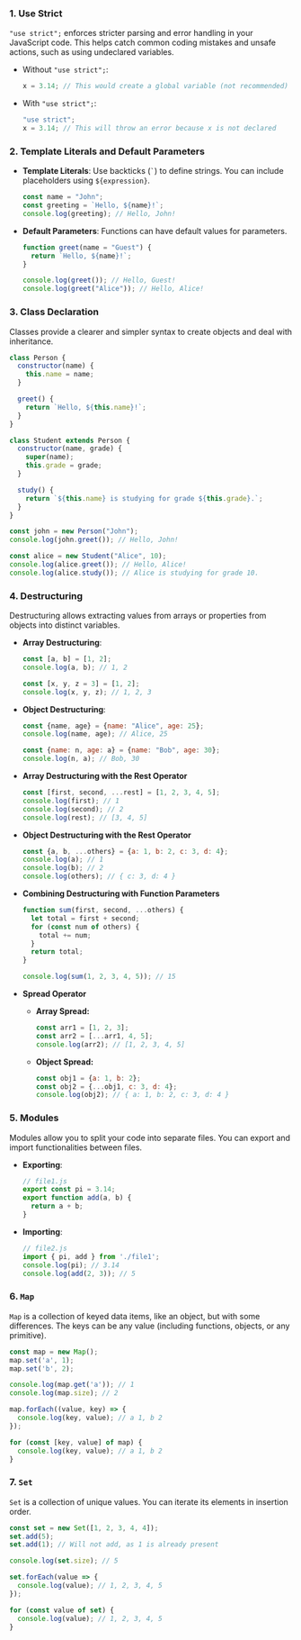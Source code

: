 ### 1. Use Strict

`"use strict";` enforces stricter parsing and error handling in your JavaScript code. This helps catch common coding mistakes and unsafe actions, such as using undeclared variables.

- Without `"use strict";`:

  ```javascript
  x = 3.14; // This would create a global variable (not recommended)
  ```

- With `"use strict";`:

  ```javascript
  "use strict";
  x = 3.14; // This will throw an error because x is not declared
  ```
### 2. Template Literals and Default Parameters

- **Template Literals**: Use backticks (`` ` ``) to define strings. You can include placeholders using `${expression}`.

  ```javascript
  const name = "John";
  const greeting = `Hello, ${name}!`;
  console.log(greeting); // Hello, John!
  ```

- **Default Parameters**: Functions can have default values for parameters.

  ```javascript
  function greet(name = "Guest") {
    return `Hello, ${name}!`;
  }

  console.log(greet()); // Hello, Guest!
  console.log(greet("Alice")); // Hello, Alice!
  ```


### 3. Class Declaration

Classes provide a clearer and simpler syntax to create objects and deal with inheritance.

```javascript
class Person {
  constructor(name) {
    this.name = name;
  }

  greet() {
    return `Hello, ${this.name}!`;
  }
}

class Student extends Person {
  constructor(name, grade) {
    super(name);
    this.grade = grade;
  }

  study() {
    return `${this.name} is studying for grade ${this.grade}.`;
  }
}

const john = new Person("John");
console.log(john.greet()); // Hello, John!

const alice = new Student("Alice", 10);
console.log(alice.greet()); // Hello, Alice!
console.log(alice.study()); // Alice is studying for grade 10.
```

### 4. Destructuring

Destructuring allows extracting values from arrays or properties from objects into distinct variables.

- **Array Destructuring**:

  ```javascript
  const [a, b] = [1, 2];
  console.log(a, b); // 1, 2

  const [x, y, z = 3] = [1, 2];
  console.log(x, y, z); // 1, 2, 3
  ```

- **Object Destructuring**:

  ```javascript
  const {name, age} = {name: "Alice", age: 25};
  console.log(name, age); // Alice, 25

  const {name: n, age: a} = {name: "Bob", age: 30};
  console.log(n, a); // Bob, 30
  ```

- **Array Destructuring with the Rest Operator**

  ```js
  const [first, second, ...rest] = [1, 2, 3, 4, 5];
  console.log(first); // 1
  console.log(second); // 2
  console.log(rest); // [3, 4, 5]
  ```

- **Object Destructuring with the Rest Operator**

  ```js
  const {a, b, ...others} = {a: 1, b: 2, c: 3, d: 4};
  console.log(a); // 1
  console.log(b); // 2
  console.log(others); // { c: 3, d: 4 }

  ```

- **Combining Destructuring with Function Parameters**

  ```js
  function sum(first, second, ...others) {
    let total = first + second;
    for (const num of others) {
      total += num;
    }
    return total;
  }

  console.log(sum(1, 2, 3, 4, 5)); // 15

  ```
- **Spread Operator**

  - **Array Spread:**

    ```js
    const arr1 = [1, 2, 3];
    const arr2 = [...arr1, 4, 5];
    console.log(arr2); // [1, 2, 3, 4, 5]
    ```
  - **Object Spread:**

    ```js
    const obj1 = {a: 1, b: 2};
    const obj2 = {...obj1, c: 3, d: 4};
    console.log(obj2); // { a: 1, b: 2, c: 3, d: 4 }
    ```

### 5. Modules

Modules allow you to split your code into separate files. You can export and import functionalities between files.

- **Exporting**:

  ```javascript
  // file1.js
  export const pi = 3.14;
  export function add(a, b) {
    return a + b;
  }
  ```

- **Importing**:

  ```javascript
  // file2.js
  import { pi, add } from './file1';
  console.log(pi); // 3.14
  console.log(add(2, 3)); // 5
  ```

### 6. `Map`

`Map` is a collection of keyed data items, like an object, but with some differences. The keys can be any value (including functions, objects, or any primitive).

```javascript
const map = new Map();
map.set('a', 1);
map.set('b', 2);

console.log(map.get('a')); // 1
console.log(map.size); // 2

map.forEach((value, key) => {
  console.log(key, value); // a 1, b 2
});

for (const [key, value] of map) {
  console.log(key, value); // a 1, b 2
}
```

### 7. `Set`

`Set` is a collection of unique values. You can iterate its elements in insertion order.

```javascript
const set = new Set([1, 2, 3, 4, 4]);
set.add(5);
set.add(1); // Will not add, as 1 is already present

console.log(set.size); // 5

set.forEach(value => {
  console.log(value); // 1, 2, 3, 4, 5
});

for (const value of set) {
  console.log(value); // 1, 2, 3, 4, 5
}
```
